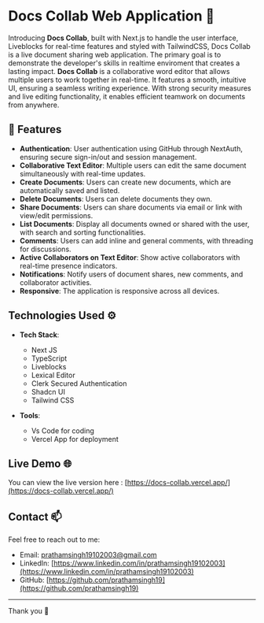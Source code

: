 # Docs Collab Web Application 📄

Introducing **Docs Collab**, built with Next.js to handle the user interface, Liveblocks for real-time features and styled with TailwindCSS, Docs Collab is a live document sharing web application. The primary goal is to demonstrate the developer's skills in realtime enviroment that creates a lasting impact. **Docs Collab** is a collaborative word editor that allows multiple users to work together in real-time. It features a smooth, intuitive UI, ensuring a seamless writing experience. With strong security measures and live editing functionality, it enables efficient teamwork on documents from anywhere.

## 🚀 Features

- **Authentication**: User authentication using GitHub through NextAuth, ensuring secure sign-in/out and session management.
- **Collaborative Text Editor**: Multiple users can edit the same document simultaneously with real-time updates.
- **Create Documents**: Users can create new documents, which are automatically saved and listed.
- **Delete Documents**: Users can delete documents they own.
- **Share Documents**: Users can share documents via email or link with view/edit permissions.
- **List Documents**: Display all documents owned or shared with the user, with search and sorting functionalities.
- **Comments**: Users can add inline and general comments, with threading for discussions.
- **Active Collaborators on Text Editor**: Show active collaborators with real-time presence indicators.
- **Notifications**: Notify users of document shares, new comments, and collaborator activities.
- **Responsive**: The application is responsive across all devices.











## Technologies Used ⚙️

- **Tech Stack**: 
  - Next JS 
  - TypeScript
  - Liveblocks
  - Lexical Editor
  - Clerk Secured Authentication
  - Shadcn UI
  - Tailwind CSS

- **Tools**:
  - Vs Code for coding 
  - Vercel App for deployment 


## Live Demo 🌐


You can view the live version here : [https://docs-collab.vercel.app/](https://docs-collab.vercel.app/)



## Contact 📫

Feel free to reach out to me:

- Email: prathamsingh19102003@gmail.com
- LinkedIn: [https://www.linkedin.com/in/prathamsingh19102003](https://www.linkedin.com/in/prathamsingh19102003)
- GitHub: [https://github.com/prathamsingh19](https://github.com/prathamsingh19)


---

Thank you 👋
